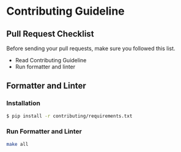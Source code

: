 # Contributing Guideline

## Pull Request Checklist

Before sending your pull requests, make sure you followed this list.

- Read Contributing Guideline
- Run formatter and linter

## Formatter and Linter

### Installation

```bash
$ pip install -r contributing/requirements.txt
```

### Run Formatter and Linter

```bash
make all
```
